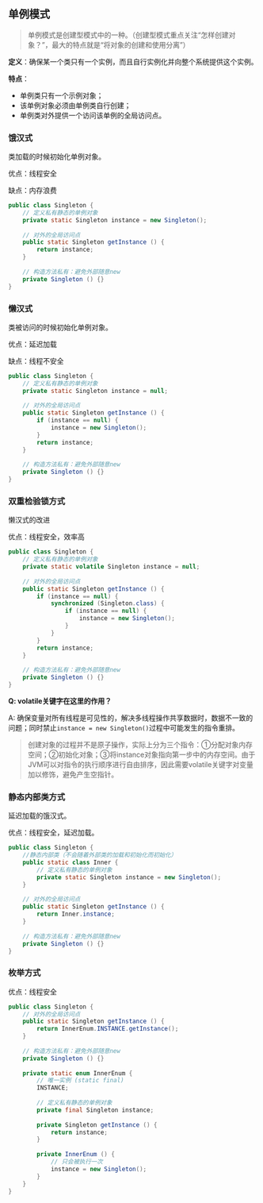 ## 单例模式

>   单例模式是创建型模式中的一种。（创建型模式重点关注“怎样创建对象？”，最大的特点就是“将对象的创建和使用分离”）

**定义**：确保某一个类只有一个实例，而且自行实例化并向整个系统提供这个实例。

**特点**：

-   单例类只有一个示例对象；
-   该单例对象必须由单例类自行创建；
-   单例类对外提供一个访问该单例的全局访问点。



### 饿汉式

类加载的时候初始化单例对象。

优点：线程安全

缺点：内存浪费

```java
public class Singleton {
    // 定义私有静态的单例对象
    private static Singleton instance = new Singleton();
    
    // 对外的全局访问点
    public static Singleton getInstance () {
        return instance;
    }
        
    // 构造方法私有：避免外部随意new
    private Singleton () {}
}
```



### 懒汉式

类被访问的时候初始化单例对象。

优点：延迟加载

缺点：线程不安全

```java
public class Singleton {
    // 定义私有静态的单例对象
    private static Singleton instance = null;
    
    // 对外的全局访问点
    public static Singleton getInstance () {
        if (instance == null) {
            instance = new Singleton();
        }
        return instance;
    }
        
    // 构造方法私有：避免外部随意new
    private Singleton () {}
}
```



### 双重检验锁方式

懒汉式的改进

优点：线程安全，效率高

```java
public class Singleton {
    // 定义私有静态的单例对象
    private static volatile Singleton instance = null;
    
    // 对外的全局访问点
    public static Singleton getInstance () {
        if (instance == null) {
            synchronized (Singleton.class) {
                if (instance == null) {
                    instance = new Singleton();
                }
            }
        }
        return instance;
    }
        
    // 构造方法私有：避免外部随意new
    private Singleton () {}
}
```

**Q: volatile关键字在这里的作用？**

A: 确保变量对所有线程是可见性的，解决多线程操作共享数据时，数据不一致的问题；同时禁止`instance = new Singleton()`过程中可能发生的指令重排。

>   创建对象的过程并不是原子操作，实际上分为三个指令：①分配对象内存空间；②初始化对象；③将instance对象指向第一步中的内存空间。由于JVM可以对指令的执行顺序进行自由排序，因此需要volatile关键字对变量加以修饰，避免产生空指针。



### 静态内部类方式

延迟加载的饿汉式。

优点：线程安全，延迟加载。

```java
public class Singleton {
    //静态内部类（不会随着外部类的加载和初始化而初始化）
    public static class Inner {
        // 定义私有静态的单例对象
        private static Singleton instance = new Singleton();
    }
    
    // 对外的全局访问点
    public static Singleton getInstance () {
        return Inner.instance;
    }
        
    // 构造方法私有：避免外部随意new
    private Singleton () {}
}
```



### 枚举方式

优点：线程安全

```java
public class Singleton {
    // 对外的全局访问点
    public static Singleton getInstance () {
        return InnerEnum.INSTANCE.getInstance();
    }
        
    // 构造方法私有：避免外部随意new
    private Singleton () {}
    
    private static enum InnerEnum {
		// 唯一实例 (static final)
        INSTANCE;
        
        // 定义私有静态的单例对象
        private final Singleton instance;
        
        private Singleton getInstance () {
            return instance;
        }
        
        private InnerEnum () {
            // 只会被执行一次
            instance = new Singleton();
        }
    }
}
```

